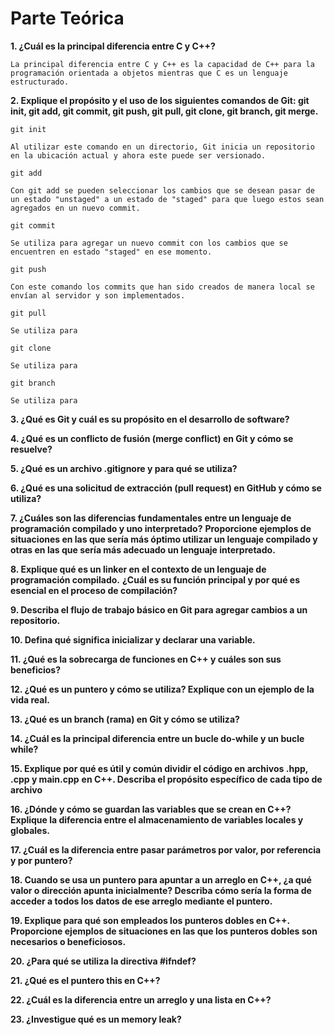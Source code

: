 # Parte Teórica

**1. ¿Cuál es la principal diferencia entre C y C++?**

    La principal diferencia entre C y C++ es la capacidad de C++ para la programación orientada a objetos mientras que C es un lenguaje estructurado.

**2. Explique el propósito y el uso de los siguientes comandos de Git: git init, git add, git commit, git push, git pull, git clone, git branch, git merge.**

`git init`

    Al utilizar este comando en un directorio, Git inicia un repositorio en la ubicación actual y ahora este puede ser versionado.

`git add`

    Con git add se pueden seleccionar los cambios que se desean pasar de un estado "unstaged" a un estado de "staged" para que luego estos sean agregados en un nuevo commit.

`git commit`

    Se utiliza para agregar un nuevo commit con los cambios que se encuentren en estado "staged" en ese momento.

`git push`

    Con este comando los commits que han sido creados de manera local se envían al servidor y son implementados.

`git pull`

    Se utiliza para

`git clone`

    Se utiliza para

`git branch`

    Se utiliza para

**3. ¿Qué es Git y cuál es su propósito en el desarrollo de software?**

**4. ¿Qué es un conflicto de fusión (merge conflict) en Git y cómo se resuelve?**

**5. ¿Qué es un archivo .gitignore y para qué se utiliza?**

**6. ¿Qué es una solicitud de extracción (pull request) en GitHub y cómo se utiliza?**

**7. ¿Cuáles son las diferencias fundamentales entre un lenguaje de programación compilado y uno interpretado?**
**Proporcione ejemplos de situaciones en las que sería más óptimo utilizar un lenguaje compilado y otras en las que sería más adecuado un lenguaje interpretado.**

**8. Explique qué es un linker en el contexto de un lenguaje de programación compilado.**
**¿Cuál es su función principal y por qué es esencial en el proceso de compilación?**

**9. Describa el flujo de trabajo básico en Git para agregar cambios a un repositorio.**

**10. Defina qué significa inicializar y declarar una variable.**

**11. ¿Qué es la sobrecarga de funciones en C++ y cuáles son sus beneficios?**

**12. ¿Qué es un puntero y cómo se utiliza? Explique con un ejemplo de la vida real.**

**13. ¿Qué es un branch (rama) en Git y cómo se utiliza?**

**14. ¿Cuál es la principal diferencia entre un bucle do-while y un bucle while?**

**15. Explique por qué es útil y común dividir el código en archivos .hpp, .cpp y main.cpp**
**en C++. Describa el propósito específico de cada tipo de archivo**

**16. ¿Dónde y cómo se guardan las variables que se crean en C++? Explique la diferencia entre el almacenamiento de variables locales y globales.**

**17. ¿Cuál es la diferencia entre pasar parámetros por valor, por referencia y por puntero?**

**18. Cuando se usa un puntero para apuntar a un arreglo en C++, ¿a qué valor o dirección apunta inicialmente? Describa cómo sería la forma de acceder a todos los datos de ese arreglo mediante el puntero.**

**19. Explique para qué son empleados los punteros dobles en C++. Proporcione ejemplos de situaciones en las que los punteros dobles son necesarios o beneficiosos.**

**20. ¿Para qué se utiliza la directiva #ifndef?**

**21. ¿Qué es el puntero this en C++?**

**22. ¿Cuál es la diferencia entre un arreglo y una lista en C++?**

**23. ¿Investigue qué es un memory leak?**


